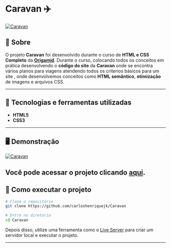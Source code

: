 # Caravan ✈️

[![Caravan](https://imgur.com/lCewlF5.png "Clique para acessar o projeto")](https://carav.netlify.app "Clique para acessar o projeto")   


## 📖 Sobre   
O projeto **Caravan** foi desenvolvido durante o curso de **HTML e CSS Completo** da **[Origamid](https://www.origamid.com/)**. Durante o curso, colocando todos os conceitos em prática desenvolvendo o **código do site** da **Caravan** onde se encontra vários planos para viagens atendendo todos os criterios básicos para um site , onde desenvolvemos conceitos como **HTML semântico**, **otimização** de imagens e arquivos CSS.  

---

## 🚀 Tecnologias e ferramentas utilizadas
- **HTML5**
- **CSS3**
---

## 🖥️ Demonstração
[![Caravan]( https://imgur.com/sr0qvV2.png "Clique para acessar o projeto")](https://carav.netlify.app/inscricao.html "Clique para acessar o projeto")   

Você pode acessar o projeto clicando [aqui](https://carav.netlify.app).
---


## 🔧 Como executar o projeto

```bash
# Clone o repositório
git clone https://github.com/carloshenriquejk/Caravan

# Entre no diretório
cd Caravan
```
Depois disso, utilize uma ferramenta como o [Live Server](https://marketplace.visualstudio.com/items?itemName=ritwickdey.LiveServer) para criar um servidor local e executar o projeto.

---
